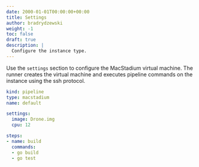 ```yaml
---
date: 2000-01-01T00:00:00+00:00
title: Settings
author: bradrydzewski
weight: -1
toc: false
draft: true
description: |
  Configure the instance type.
---
```


Use the `settings` section to configure the MacStadium virtual machine. The runner creates the virtual machine and executes pipeline commands on the instance using the ssh protocol.

```yaml {linenos=table, hl_lines=["5-7"]}
kind: pipeline
type: macstadium
name: default

settings:
  image: Drone.img
  cpu: 12

steps:
- name: build
  commands:
  - go build
  - go test
```

